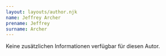 ```yaml
---
layout: layouts/author.njk
name: Jeffrey Archer
prename: Jeffrey
surname: Archer
---
```

Keine zusätzlichen Informationen verfügbar für diesen Autor.
